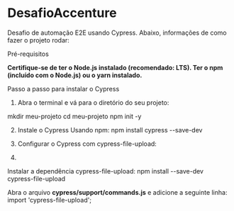 # DesafioAccenture

Desafio de automação E2E usando Cypress. Abaixo, informações de como fazer o projeto rodar:

Pré-requisitos

**Certifique-se de ter o Node.js instalado (recomendado: LTS).
Ter o npm (incluído com o Node.js) ou o yarn instalado.**

Passo a passo para instalar o Cypress
1. Abra o terminal e vá para o diretório do seu projeto:

mkdir meu-projeto
cd meu-projeto
npm init -y

2. Instale o Cypress
Usando npm:
npm install cypress --save-dev

3. Configurar o Cypress com cypress-file-upload:
4. 
Instalar a dependência cypress-file-upload:
npm install --save-dev cypress-file-upload

Abra o arquivo **cypress/support/commands.js** e adicione a seguinte linha:
import 'cypress-file-upload';

